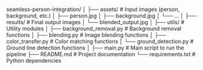 seamless-person-integration/
│
├── assets/ # Input images (person, background, etc.)
│ ├── person.jpg
│ ├── background.jpg
│ └── ...
│
├── results/ # Final output images
│ └── blended_output.jpg
│
├── utils/ # Utility modules
│ ├── background_removal.py # Background removal functions
│ ├── blending.py # Image blending functions
│ ├── color_transfer.py # Color matching functions
│ └── ground_detection.py # Ground line detection functions
│
├── main.py # Main script to run the pipeline
├── README.md # Project documentation
└── requirements.txt # Python dependencies
